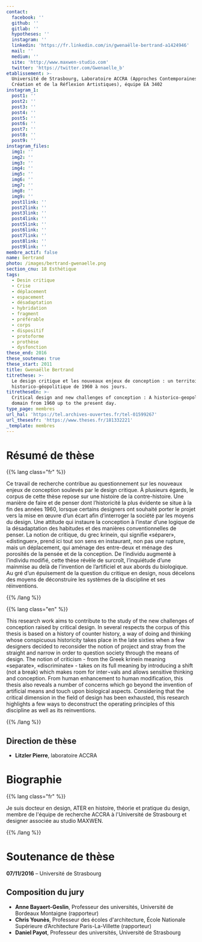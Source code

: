 ```yaml
---
contact:
  facebook: ''
  github: ''
  gitlab: ''
  hypotheses: ''
  instagram: ''
  linkedin: 'https://fr.linkedin.com/in/gwenaëlle-bertrand-a1424946'
  mail: ''
  medium: ''
  site: 'http://www.maxwen-studio.com'
  twitter: 'https://twitter.com/Gwenaelle_b'
etablissement: >-
  Université de Strasbourg, Laboratoire ACCRA (Approches Contemporaines de la
  Création et de la Réflexion Artistiques), équipe EA 3402
instagram_1:
  post1: ''
  post2: ''
  post3: ''
  post4: ''
  post5: ''
  post6: ''
  post7: ''
  post8: ''
  post9: ''
instagram_files:
  img1: ''
  img2: ''
  img3: ''
  img4: ''
  img5: ''
  img6: ''
  img7: ''
  img8: ''
  img9: ''
  post1link: ''
  post2link: ''
  post3link: ''
  post4link: ''
  post5link: ''
  post6link: ''
  post7link: ''
  post8link: ''
  post9link: ''
membre_actif: false
name: bertrand
photo: /images/bertrand-gwenaelle.png
section_cnu: 18 Esthétique
tags:
  - Desin critique
  - Crise
  - déplacement
  - espacement
  - désadaptation
  - hybridation
  - fragment
  - préférable
  - corps
  - dispositif
  - protoforme
  - prothèse
  - dysfonction
these_end: 2016
these_soutenue: true
these_start: 2011
title: Gwenaëlle Bertrand
titrethese: >-
  Le design critique et les nouveaux enjeux de conception : un territoire
  historico-géopolitique de 1960 à nos jours.
titretheseEn: >-
  Critical design and new challenges of conception : A historico-geopolitical
  domain from 1960 up to the present day.
type_page: membres
url_hal: 'https://tel.archives-ouvertes.fr/tel-01599267'
url_thesesfr: 'https://www.theses.fr/181332221'
_template: membres
---
```


<!-- Supprimer les parties non remplies (supprimer les blocks de lang s'il n'y a pas deux langues). Tu es libre d'ajouter ce que tu veux à cette partie -->

# Résumé de thèse

{{% lang class="fr" %}}

Ce travail de recherche contribue au questionnement sur les nouveaux enjeux de conception soulevés par le design critique. À plusieurs égards, le corpus de cette thèse repose sur une histoire de la contre-histoire. Une manière de faire et de penser dont l’historicité la plus évidente se situe à la fin des années 1960, lorsque certains designers ont souhaité porter le projet vers la mise en œuvre d’un écart afin d’interroger la société par les moyens du design. Une attitude qui instaure la conception à l’instar d’une logique de la désadaptation des habitudes et des manières conventionnelles de penser. La notion de critique, du grec krinein, qui signifie «séparer», «distinguer», prend ici tout son sens en instaurant, non pas une rupture, mais un déplacement, qui aménage des entre-deux et ménage des porosités de la pensée et de la conception. De l’individu augmenté à l’individu modifié, cette thèse révèle de surcroît, l’inquiétude d’une mainmise au delà de l’invention de l’artificiel et aux abords du biologique. Au gré d’un épuisement de la question du critique en design, nous décelons des moyens de déconstruire les systèmes de la discipline et ses réinventions.

{{% /lang %}}

{{% lang class="en" %}}

This research work aims to contribute to the study of the new challenges of conception raised by critical design. In several respects the corpus of this thesis is based on a history of counter history, a way of doing and thinking whose conspicuous historicity takes place in the late sixties when a few designers decided to reconsider the notion of project and stray from the straight and narrow in order to question society through the means of design. The notion of criticism - from the Greek krinein meaning «separate», «discriminate» - takes on its full meaning by introducing a shift (not a break) which makes room for inter¬vals and allows sensitive thinking and conception. From human enhancement to human modification, this thesis also reveals a number of concerns which go beyond the invention of artificial means and touch upon biological aspects. Considering that the critical dimension in the field of design has been exhausted, this research highlights a few ways to deconstruct the operating principles of this discipline as well as its reinventions.

{{% /lang %}}

## Direction de thèse

* **Litzler Pierre**, laboratoire ACCRA

# Biographie

{{% lang class="fr" %}}

Je suis docteur en design, ATER en histoire, théorie et pratique du design, membre de l'équipe de recherche ACCRA à l'Université de Strasbourg et designer associée au studio MAXWEN.

{{% /lang %}}

# Soutenance de thèse

**07/11/2016** – Université de Strasbourg

## Composition du jury

* **Anne Bayaert-Geslin**, Professeur des universités, Université de Bordeaux Montaigne (rapporteur)
* **Chris Younès**, Professeur des écoles d'architecture, École Nationale Supérieure d’Architecture Paris-La-Villette (rapporteur)
* **Daniel Payot**, Professeur des universités, Université de Strasbourg

